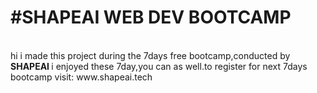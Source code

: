 
<h1>#SHAPEAI WEB DEV BOOTCAMP</h1> <br>
hi  i made this project during the 7days free bootcamp,conducted by <b> SHAPEAI </b>
i enjoyed these 7day,you can as well.to register for next 7days bootcamp visit:
www.shapeai.tech
